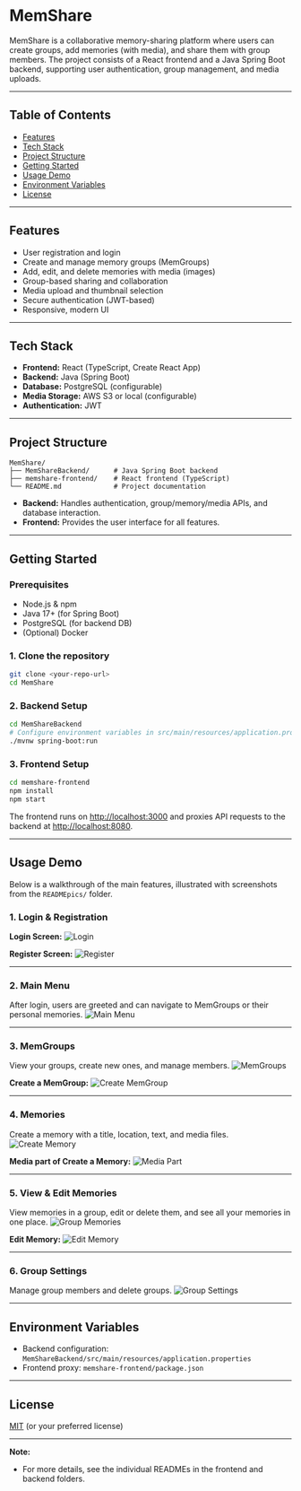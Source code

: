# MemShare

MemShare is a collaborative memory-sharing platform where users can create groups, add memories (with media), and share them with group members. The project consists of a React frontend and a Java Spring Boot backend, supporting user authentication, group management, and media uploads.

---

## Table of Contents
- [Features](#features)
- [Tech Stack](#tech-stack)
- [Project Structure](#project-structure)
- [Getting Started](#getting-started)
- [Usage Demo](#usage-demo)
- [Environment Variables](#environment-variables)
- [License](#license)

---

## Features
- User registration and login
- Create and manage memory groups (MemGroups)
- Add, edit, and delete memories with media (images)
- Group-based sharing and collaboration
- Media upload and thumbnail selection
- Secure authentication (JWT-based)
- Responsive, modern UI

---

## Tech Stack
- **Frontend:** React (TypeScript, Create React App)
- **Backend:** Java (Spring Boot)
- **Database:** PostgreSQL (configurable)
- **Media Storage:** AWS S3 or local (configurable)
- **Authentication:** JWT

---

## Project Structure

```
MemShare/
├── MemShareBackend/      # Java Spring Boot backend
├── memshare-frontend/    # React frontend (TypeScript)
└── README.md             # Project documentation
```

- **Backend:** Handles authentication, group/memory/media APIs, and database interaction.
- **Frontend:** Provides the user interface for all features.

---

## Getting Started

### Prerequisites
- Node.js & npm
- Java 17+ (for Spring Boot)
- PostgreSQL (for backend DB)
- (Optional) Docker

### 1. Clone the repository
```bash
git clone <your-repo-url>
cd MemShare
```

### 2. Backend Setup
```bash
cd MemShareBackend
# Configure environment variables in src/main/resources/application.properties
./mvnw spring-boot:run
```

### 3. Frontend Setup
```bash
cd memshare-frontend
npm install
npm start
```
The frontend runs on [http://localhost:3000](http://localhost:3000) and proxies API requests to the backend at [http://localhost:8080](http://localhost:8080).

---

## Usage Demo

Below is a walkthrough of the main features, illustrated with screenshots from the `READMEpics/` folder.

### 1. Login & Registration
**Login Screen:**
![Login](READMEpics/1.jpg)

**Register Screen:**
![Register](READMEpics/4.jpg)

---

### 2. Main Menu
After login, users are greeted and can navigate to MemGroups or their personal memories.
![Main Menu](READMEpics/2.jpg)

---

### 3. MemGroups
View your groups, create new ones, and manage members.
![MemGroups](READMEpics/3.jpg)

**Create a MemGroup:**
![Create MemGroup](READMEpics/5.jpg)

---

### 4. Memories
Create a memory with a title, location, text, and media files.
![Create Memory](READMEpics/7.jpg)

**Media part of Create a Memory:**
![Media Part](READMEpics/8.jpg)

---

### 5. View & Edit Memories
View memories in a group, edit or delete them, and see all your memories in one place.
![Group Memories](READMEpics/9.jpg)

**Edit Memory:**
![Edit Memory](READMEpics/10.jpg)

---

### 6. Group Settings
Manage group members and delete groups.
![Group Settings](READMEpics/11.jpg)

---

## Environment Variables
- Backend configuration: `MemShareBackend/src/main/resources/application.properties`
- Frontend proxy: `memshare-frontend/package.json`

---

## License
[MIT](LICENSE) (or your preferred license)

---

**Note:**
- For more details, see the individual READMEs in the frontend and backend folders. 